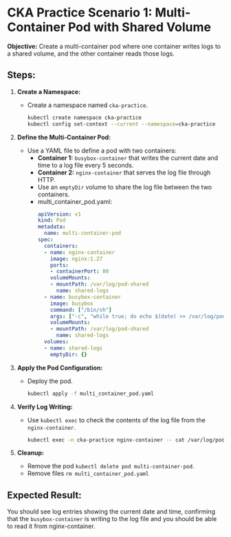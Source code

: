 # CKA Practice Scenario 1: Multi-Container Pod with Shared Volume

**Objective:** Create a multi-container pod where one container writes logs to a shared volume, and the other container reads those logs.

## Steps:

1. **Create a Namespace:**
   - Create a namespace named `cka-practice`.
  
      ```bash
      kubectl create namespace cka-practice
      kubectl config set-context --current --namespace=cka-practice
      ```
2. **Define the Multi-Container Pod:**
   - Use a YAML file to define a pod with two containers:
     - **Container 1:** `busybox-container` that writes the current date and time to a log file every 5 seconds.
     - **Container 2:** `nginx-container` that serves the log file through HTTP.
     - Use an `emptyDir` volume to share the log file between the two containers.
     - multi_container_pod.yaml:
        ```yaml
        apiVersion: v1
        kind: Pod
        metadata:
          name: multi-container-pod
        spec:
          containers:
          - name: nginx-container
            image: nginx:1.27
            ports:
            - containerPort: 80
            volumeMounts:
            - mountPath: /var/log/pod-shared
              name: shared-logs
          - name: busybox-container
            image: busybox
            command: ["/bin/sh"]
            args: ["-c", "while true; do echo $(date) >> /var/log/pod-shared/log.txt; sleep 5; done"]
            volumeMounts:
            - mountPath: /var/log/pod-shared
              name: shared-logs
          volumes:
          - name: shared-logs
            emptyDir: {}
        ```   

4. **Apply the Pod Configuration:**
   - Deploy the pod.
      ```bash
      kubectl apply -f multi_container_pod.yaml
      ```

5. **Verify Log Writing:**
   - Use `kubectl exec` to check the contents of the log file from the `nginx-container`.
      ```bash
      kubectl exec -n cka-practice nginx-container -- cat /var/log/pod-shared/log.txt
      ```
6. **Cleanup:**
   - Remove the pod `kubectl delete pod multi-container-pod`.
   - Remove files `rm multi_container_pod.yaml`
## Expected Result:
You should see log entries showing the current date and time, confirming that the `busybox-container` is writing to the log file and you should be able to read it from nginx-container.
